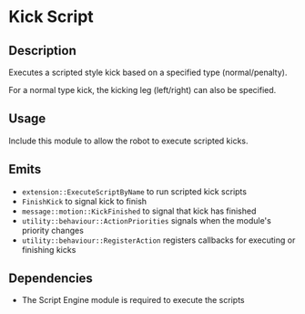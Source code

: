 Kick Script
===========

## Description

Executes a scripted style kick based on a specified type (normal/penalty).

For a normal type kick, the kicking leg (left/right) can also be specified.

## Usage

Include this module to allow the robot to execute scripted kicks.

## Emits

- `extension::ExecuteScriptByName` to run scripted kick scripts
- `FinishKick` to signal kick to finish
- `message::motion::KickFinished` to signal that kick has finished
- `utility::behaviour::ActionPriorities` signals when the module's priority changes
- `utility::behaviour::RegisterAction` registers callbacks for executing or finishing kicks

## Dependencies

- The Script Engine module is required to execute the scripts

